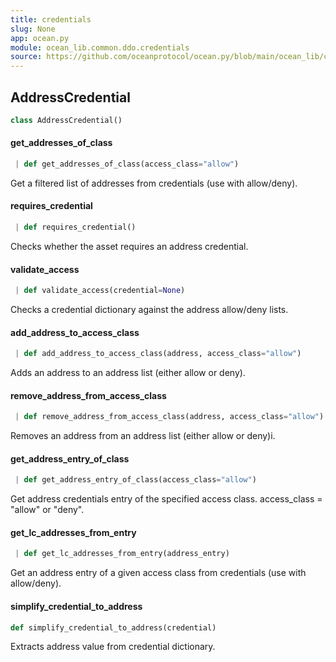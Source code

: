 ```yaml
---
title: credentials
slug: None
app: ocean.py
module: ocean_lib.common.ddo.credentials
source: https://github.com/oceanprotocol/ocean.py/blob/main/ocean_lib/common/ddo/credentials.py
---
```

## AddressCredential

```python
class AddressCredential()
```

#### get\_addresses\_of\_class

```python
 | def get_addresses_of_class(access_class="allow")
```

Get a filtered list of addresses from credentials (use with allow/deny).

#### requires\_credential

```python
 | def requires_credential()
```

Checks whether the asset requires an address credential.

#### validate\_access

```python
 | def validate_access(credential=None)
```

Checks a credential dictionary against the address allow/deny lists.

#### add\_address\_to\_access\_class

```python
 | def add_address_to_access_class(address, access_class="allow")
```

Adds an address to an address list (either allow or deny).

#### remove\_address\_from\_access\_class

```python
 | def remove_address_from_access_class(address, access_class="allow")
```

Removes an address from an address list (either allow or deny)i.

#### get\_address\_entry\_of\_class

```python
 | def get_address_entry_of_class(access_class="allow")
```

Get address credentials entry of the specified access class. access_class = "allow" or "deny".

#### get\_lc\_addresses\_from\_entry

```python
 | def get_lc_addresses_from_entry(address_entry)
```

Get an address entry of a given access class from credentials (use with allow/deny).

#### simplify\_credential\_to\_address

```python
def simplify_credential_to_address(credential)
```

Extracts address value from credential dictionary.

